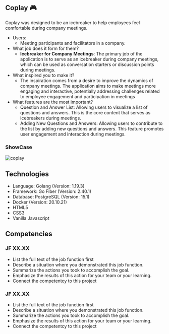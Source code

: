 ## Coplay :video_game:
Coplay was designed to be an icebreaker to help employees feel comfortable during company meetings. 
- Users:
  - Meeting participants and facilitators in a company.
- What job does it form for them?
  - **Icebreaker for Company Meetings**: The primary job of the application is to serve as an icebreaker during company meetings, which can be used as conversation starters or discussion points during meetings.
- What inspired you to make it?
   -  The inspiration comes from a desire to improve the dynamics of company meetings. The application aims to make meetings more engaging and interactive, potentially addressing challenges related to employee engagement and participation in meetings
- What features are the most important?
  - Question and Answer List: Allowing users to visualize a list of questions and answers. This is the core content that serves as icebreakers during meetings.
  - Adding New Questions and Answers: Allowing users to contribute to the list by adding new questions and answers. This feature promotes user engagement and interaction during meetings.
### ShowCase
![coplay](https://user-images.githubusercontent.com/40796998/207687448-c02886d3-2519-498b-b9aa-737a4107a6bb.gif)

## Technologies
- Language: Golang (Version: 1.19.3)
- Framework: Go Fiber (Version: 2.40.1)
- Database: PostgreSQL (Version: 15.1)
- Docker (Version: 20.10.21)
- HTML5 
- CSS3
- Vanilla Javascript

## Competencies
### JF XX.XX
- List the full text of the job function first
- Describe a situation where you demonstrated  this job function.
- Summarize the actions you took to accomplish the goal. 
- Emphasize the results of this action for your team or your learning. 
- Connect the competentcy to this project

### JF XX.XX
- List the full text of the job function first
- Describe a situation where you demonstrated  this job function.
- Summarize the actions you took to accomplish the goal. 
- Emphasize the results of this action for your team or your learning. 
- Connect the competentcy to this project
